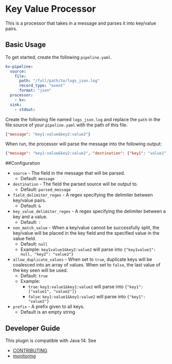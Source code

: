 # Key Value Processor
This is a processor that takes in a message and parses it into key/value pairs.

## Basic Usage
To get started, create the following `pipeline.yaml`.
```yaml
kv-pipeline:
  source:
    file:
      path: "/full/path/to/logs_json.log"
      record_type: "event"
      format: "json"
  processor:
    - kv:
  sink:
    - stdout:
```

Create the following file named `logs_json.log` and replace the `path` in the file source of your `pipeline.yaml` with the path of this file.

```json
{"message": "key1:value&key2:value2"}
```

When run, the processor will parse the message into the following output:

```json
{"message": "key1:value&key2:value2", "destination": {"key1": "value1", "key2": "value2"}}
```

##Configuration
* `source` - The field in the message that will be parsed. 
  * Default: `message`
* `destination` - The field the parsed source will be output to.
  * Default: `parsed_message`
* `field_delimiter_regex` - A regex specifying the delimiter between key/value pairs.
  * Default: `&`
* `key_value_delimiter_regex` - A regex specifying the delimiter between a key and a value.
  * Default: `:`
* `non_match_value` - When a key/value cannot be successfully split, the key/value will be placed in the key field and the specified value in the value field.
  * Default: `null`
  * Example: `key1value1&key2:value2` will parse into `{"key1value1": null, "key2": "value2"}`
* `allow_duplicate_values` - When set to `true`, duplicate keys will be coalesced into an array of values. When set to `false`, the last value of the key seen will be used.
  * Default: `true`
  * Example:
    * `true`: `key1:value1&key1:value2` will parse into `{"key1": ["value1", "value2"]}`
    * `false`: `key1:value1&key1:value2` will parse into `{"key1": "value2"}`
* `prefix` - A prefix given to all keys.
  * Default is an empty string
  
## Developer Guide
This plugin is compatible with Java 14. See
- [CONTRIBUTING](https://github.com/opensearch-project/data-prepper/blob/main/CONTRIBUTING.md)
- [monitoring](https://github.com/opensearch-project/data-prepper/blob/main/docs/readme/monitoring.md)
